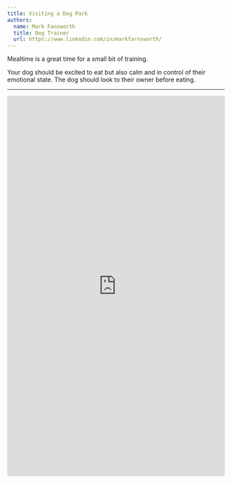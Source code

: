 ```yaml
---
title: Visiting a Dog Park
authors:
  name: Mark Fansworth
  title: Dog Trainer
  url: https://www.linkedin.com/in/markfarnsworth/
---
```

Mealtime is a great time for a small bit of training.

Your dog should be excited to eat but also calm and in control of their
emotional state. The dog should look to their owner before eating.

<hr/>

<iframe 
allow="accelerometer; autoplay; clipboard-write; encrypted-media; gyroscope; picture-in-picture; web-share"
allowfullscreen
frameborder="0"
height="881" 
src="https://www.youtube.com/embed/WRU21BxG4JU"
title="Visiting a Dog Park"
width="100%"
/>
